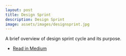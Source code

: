 ```yaml
---
layout: post
title: Design Sprint
description: Design Sprint
image: assets/images/designsprint.jpg
---
```


A brief overview of design sprint cycle and its purpose.

<ul class="actions small">
  <li><a href="https://medium.com/devnetwork/design-sprint-e1d2cb33c41c" class="button special fit icon fa-book">Read in Medium</a></li>
</ul>

